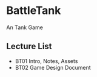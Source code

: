 # BattleTank
An Tank Game


## Lecture List
* BT01 Intro, Notes, Assets
* BT02 Game Design Document
